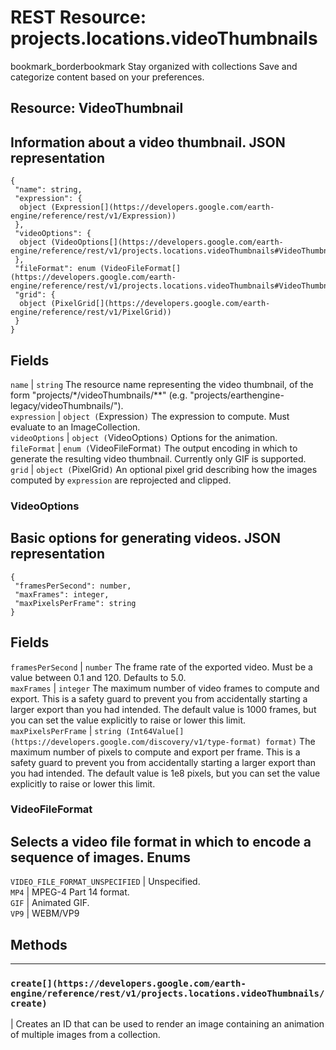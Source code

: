  
#  REST Resource: projects.locations.videoThumbnails
bookmark_borderbookmark Stay organized with collections  Save and categorize content based on your preferences. 
## Resource: VideoThumbnail
Information about a video thumbnail.
JSON representation  
---  
```
{
 "name": string,
 "expression": {
  object (Expression[](https://developers.google.com/earth-engine/reference/rest/v1/Expression))
 },
 "videoOptions": {
  object (VideoOptions[](https://developers.google.com/earth-engine/reference/rest/v1/projects.locations.videoThumbnails#VideoThumbnail.VideoOptions))
 },
 "fileFormat": enum (VideoFileFormat[](https://developers.google.com/earth-engine/reference/rest/v1/projects.locations.videoThumbnails#VideoThumbnail.VideoFileFormat)),
 "grid": {
  object (PixelGrid[](https://developers.google.com/earth-engine/reference/rest/v1/PixelGrid))
 }
}
```
  
Fields  
---  
`name` |  `string` The resource name representing the video thumbnail, of the form "projects/*/videoThumbnails/**" (e.g. "projects/earthengine-legacy/videoThumbnails/").  
`expression` |  `object (`Expression[](https://developers.google.com/earth-engine/reference/rest/v1/Expression)`)` The expression to compute. Must evaluate to an ImageCollection.  
`videoOptions` |  `object (`VideoOptions[](https://developers.google.com/earth-engine/reference/rest/v1/projects.locations.videoThumbnails#VideoThumbnail.VideoOptions)`)` Options for the animation.  
`fileFormat` |  `enum (`VideoFileFormat[](https://developers.google.com/earth-engine/reference/rest/v1/projects.locations.videoThumbnails#VideoThumbnail.VideoFileFormat)`)` The output encoding in which to generate the resulting video thumbnail. Currently only GIF is supported.  
`grid` |  `object (`PixelGrid[](https://developers.google.com/earth-engine/reference/rest/v1/PixelGrid)`)` An optional pixel grid describing how the images computed by `expression` are reprojected and clipped.  
### VideoOptions
Basic options for generating videos.
JSON representation  
---  
```
{
 "framesPerSecond": number,
 "maxFrames": integer,
 "maxPixelsPerFrame": string
}
```
  
Fields  
---  
`framesPerSecond` |  `number` The frame rate of the exported video. Must be a value between 0.1 and 120. Defaults to 5.0.  
`maxFrames` |  `integer` The maximum number of video frames to compute and export. This is a safety guard to prevent you from accidentally starting a larger export than you had intended. The default value is 1000 frames, but you can set the value explicitly to raise or lower this limit.  
`maxPixelsPerFrame` |  `string (Int64Value[](https://developers.google.com/discovery/v1/type-format) format)` The maximum number of pixels to compute and export per frame. This is a safety guard to prevent you from accidentally starting a larger export than you had intended. The default value is 1e8 pixels, but you can set the value explicitly to raise or lower this limit.  
### VideoFileFormat
Selects a video file format in which to encode a sequence of images.
Enums  
---  
`VIDEO_FILE_FORMAT_UNSPECIFIED` | Unspecified.  
`MP4` | MPEG-4 Part 14 format.  
`GIF` | Animated GIF.  
`VP9` | WEBM/VP9  
## Methods  
---  
### `create[](https://developers.google.com/earth-engine/reference/rest/v1/projects.locations.videoThumbnails/create)`
|  Creates an ID that can be used to render an image containing an animation of multiple images from a collection.  

